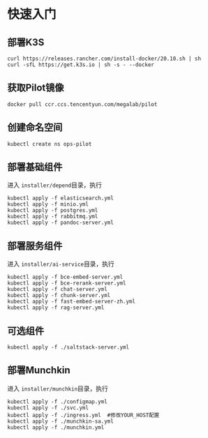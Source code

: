 # 快速入门

## 部署K3S

```
curl https://releases.rancher.com/install-docker/20.10.sh | sh
curl -sfL https://get.k3s.io | sh -s - --docker
```

## 获取Pilot镜像

```
docker pull ccr.ccs.tencentyun.com/megalab/pilot
```

## 创建命名空间

```
kubectl create ns ops-pilot
```

## 部署基础组件

进入 `installer/depend`目录，执行

```
kubectl apply -f elasticsearch.yml
kubectl apply -f minio.yml
kubectl apply -f postgres.yml
kubectl apply -f rabbitmq.yml
kubectl apply -f pandoc-server.yml
```

## 部署服务组件

进入 `installer/ai-service`目录，执行

```
kubectl apply -f bce-embed-server.yml
kubectl apply -f bce-rerank-server.yml
kubectl apply -f chat-server.yml
kubectl apply -f chunk-server.yml
kubectl apply -f fast-embed-server-zh.yml
kubectl apply -f rag-server.yml
```

## 可选组件

```
kubectl apply -f ./saltstack-server.yml
```

## 部署Munchkin

进入 `installer/munchkin`目录，执行

```
kubectl apply -f ./configmap.yml
kubectl apply -f ./svc.yml
kubectl apply -f ./ingress.yml  #修改YOUR_HOST配置
kubectl apply -f ./munchkin-sa.yml 
kubectl apply -f ./munchkin.yml 
```
